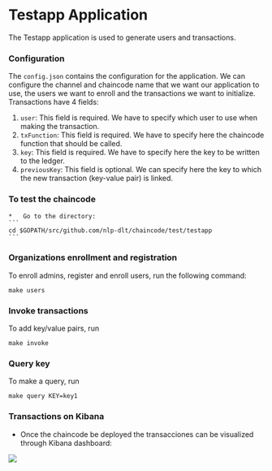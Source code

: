 # Testapp Application
The Testapp application is used to generate users and transactions.

### Configuration
The `config.json` contains the configuration for the application. We can configure the channel and chaincode name that we want our application to use, the users we want to enroll and the transactions we want to initialize. Transactions have 4 fields:
1. `user`: This field is required. We have to specify which user to use when making the transaction.
2. `txFunction`: This field is required. We have to specify here the chaincode function that should be called.
3. `key`: This field is required. We have to specify here the key to be written to the ledger.
4. `previousKey`: This field is optional. We can specify here the key to which the new transaction (key-value pair) is linked.

### To test the chaincode
    *   Go to the directory:
    ```
    cd $GOPATH/src/github.com/nlp-dlt/chaincode/test/testapp
    ```

###  Organizations enrollment and registration
To enroll admins, register and enroll users, run the following command:
```
make users
```

###  Invoke transactions
To add key/value pairs, run
```
make invoke
```

###  Query key
To make a query, run
```
make query KEY=key1
```

### Transactions on Kibana
- Once the chaincode be deployed the transacciones can be visualized through Kibana dashboard:

<img src="https://github.com/sfl0r3nz05/NLP-DLT/blob/sentencelvl/documentation/images/Kibana.png">